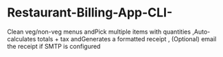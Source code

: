 # Restaurant-Billing-App-CLI-
Clean veg/non-veg menus andPick multiple items with quantities ,Auto-calculates totals + tax andGenerates a formatted receipt , (Optional) email the receipt if SMTP is configured
